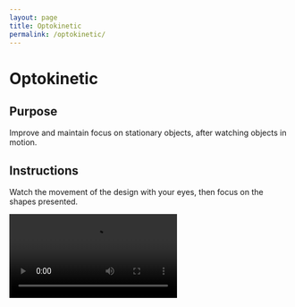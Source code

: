 ```yaml
---
layout: page
title: Optokinetic
permalink: /optokinetic/
---
```



<h1 class="title">Optokinetic</h1>

<div class="video-container">

<h2 class="subtitle">Purpose</h2>
<p class="intro-text">Improve and maintain focus on stationary objects, after watching objects in motion.</p>

<h2 class="subtitle">Instructions</h2>
<p class="intro-text">Watch the movement of the design with your eyes, then focus on the shapes presented.</p>

<video controls>
    <source src="../videos/optokinetic-video.mp4" type="video/mp4">
    Your browser does not support the video tag.
</video>

</div>